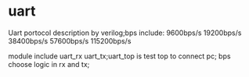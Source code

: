 # uart
Uart portocol 
description by verilog;bps include:
9600bps/s
19200bps/s
38400bps/s
57600bps/s
115200bps/s

module include uart_rx uart_tx;uart_top is test top to connect pc;
bps choose  logic in rx and tx; 
